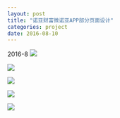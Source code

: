 ```yaml
---
layout: post
title: "诺亚财富微诺亚APP部分页面设计"
categories: project
date: 2016-08-10
---
```


2016-8
![](https://i.imgur.com/EIvochL.jpg)

![](https://i.imgur.com/pvHAfm4.jpg)

![](https://i.imgur.com/TturjBV.jpg)

![](https://i.imgur.com/RgLT6zZ.jpg)

![](https://i.imgur.com/WKXK42R.jpg)


